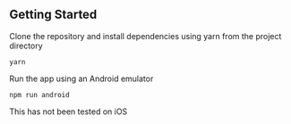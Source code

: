 ## Getting Started
Clone the repository and install dependencies using yarn from the project directory

`yarn`

Run the app using an Android emulator

`npm run android`

This has not been tested on iOS

